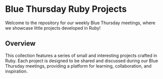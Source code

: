 # Blue Thursday Ruby Projects

Welcome to the repository for our weekly Blue Thursday meetings, where we showcase little projects developed in Ruby!

## Overview

This collection features a series of small and interesting projects crafted in Ruby. Each project is designed to be shared and discussed during our Blue Thursday meetings, providing a platform for learning, collaboration, and inspiration.
